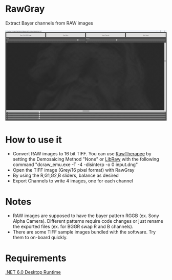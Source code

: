 # RawGray

Extract Bayer channels from RAW images

![Screenshot](docs/screen.png)

# How to use it

- Convert RAW images to 16 bit TIFF. You can use [RawTherapee](https://www.rawtherapee.com) by setting the Demosaicing Method "None" or [LibRaw](https://www.libraw.org/) with the following command "dcraw_emu.exe -T -4 -disinterp -o 0 input.dng"
- Open the TIFF image (Grey/16 pixel format) with RawGray
- By using the R,G1,G2,B sliders, balance as desired
- Export Channels to write 4 images, one for each channel

# Notes

- RAW images are supposed to have the bayer pattern RGGB (ex. Sony Alpha Camera). Different patterns require code changes or just rename the exported files (ex. for BGGR swap R and B channels).
- There are some TIFF sample images bundled with the software. Try them to on-board quickly.

# Requirements

[.NET 6.0 Desktop Runtime](https://dotnet.microsoft.com/en-us/download/dotnet/6.0)
